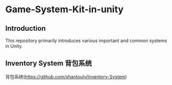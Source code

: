 # Game-System-Kit-in-unity  
## Introduction  
  This repository primarily introduces various important and common systems in Unity.  
## Inventory System 背包系统  
  背包系统(https://github.com/shantouly/Inventory-System)  
